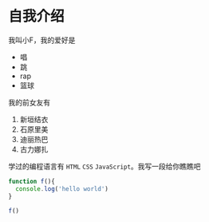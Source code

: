 # 自我介绍

我叫小F，我的爱好是 

* 唱
* 跳
* rap
* 篮球

我的前女友有

1. 新垣结衣
2. 石原里美
3. 迪丽热巴
4. 古力娜扎

学过的编程语言有 `HTML` `CSS` `JavaScript`。我写一段给你瞧瞧吧

```javascript
function f(){
  console.log('hello world')
}

f()
```
